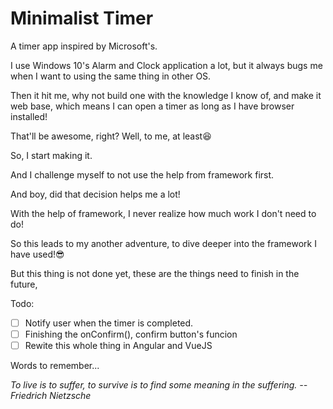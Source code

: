 # Minimalist Timer

A timer app inspired by Microsoft's.

I use Windows 10's Alarm and Clock application a lot, 
but it always bugs me when I want to using the same thing in other OS.

Then it hit me, why not build one with the knowledge I know of, and make it web base, 
which means I can open a timer as long as I have browser installed!

That'll be awesome, right? Well, to me, at least😆

So, I start making it.

And I challenge myself to not use the help from framework first.

And boy, did that decision helps me a lot!

With the help of framework, I never realize how much work I don't need to do!

So this leads to my another adventure, to dive deeper into the framework I have used!😎

But this thing is not done yet, these are the things need to finish in the future,

Todo:
- [ ] Notify user when the timer is completed.
- [ ] Finishing the onConfirm(), confirm button's funcion
- [ ] Rewite this whole thing in Angular and VueJS

Words to remember...

*To live is to suffer, to survive is to find some meaning in the suffering. -- Friedrich Nietzsche*
